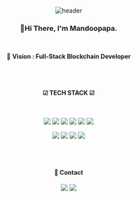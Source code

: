 <div align=center>
  
![header](https://capsule-render.vercel.app/api?type=waving&color=timeGradient&height=280&section=header&text=Mandoopapa&fontSize=80&animation=fadeIn)

### 👋Hi There, I'm Mandoopapa.

  <br>
  
🎯 **Vision : Full-Stack Blockchain Developer**
  
  <br><br>
  
#### ☑ TECH STACK ☑

  <br>
  
<img src="https://img.shields.io/badge/-GO%20LANG-00ADD8?style=flat-square&logo=Go&logoColor=white"/> <img src="https://img.shields.io/badge/-Hyperledger%20Fabric-red?style=flat-square&logo=Hyperledger&logoColor=black"/> <img src="https://img.shields.io/badge/-Python-3776AB?style=flat-square&logo=python&logoColor=white"/> <img src="https://img.shields.io/badge/-PHP-grey?style=flat-square&logo=php&logoColor=white"/> <img src="https://img.shields.io/badge/-MySQL-orange?style=flat-square&logo=mysql&logoColor=black"/> 
<img src="https://img.shields.io/badge/-AWS-yellow?style=flat-square&logo=Amazon aws&logoColor=black"/> 
  
  <img src="https://img.shields.io/badge/-HTML-orange?style=flat-square&logo=html5&logoColor=black"/> <img src="https://img.shields.io/badge/-CSS-1572B6?style=flat-square&logo=css3&logoColor=white"/> <img src="https://img.shields.io/badge/-Javascript-F7DF1E?style=flat-square&logo=javascript&logoColor=black"/> <img src="https://img.shields.io/badge/-Typescript-3178C6?style=flat-square&logo=typescript&logoColor=white"/>

  <br><br>
  
#### 📲 Contact

<img src="https://img.shields.io/badge/-remonytea@gmail.com-EA4335?style=flat-square&logo=gmail&logoColor=white"/>
<a href="mdpapa.tistory.com"><img src="https://img.shields.io/badge/-ITBlog-black?style=flat-square&logo=dev.to&logoColor=white"/></a>
  </div>
